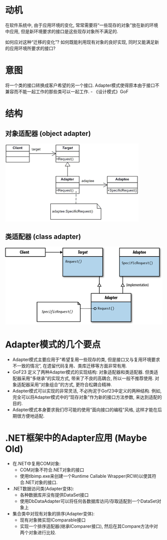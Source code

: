 # 动机
在软件系统中, 由于应用环境的变化, 常常需要将“一些现存的对象”放在新的环境中应用, 但是新环境要求的接口是这些现存对象所不满足的.

如何应对这种“迁移的变化”? 如何既能利用现有对象的良好实现, 同时又能满足新的应用环境所要求的接口?

# 意图
将一个类的接口转换成客户希望的另一个接口. Adapter模式使得原本由于接口不兼容而不能一起工作的那些类可以一起工作. - 《设计模式》GoF

# 结构
## 对象适配器 (object adapter)
![](./object_adapter.png)

## 类适配器 (class adapter)
![](./class_adapter.png)

# Adapter模式的几个要点
* Adapter模式主要应用于“希望复用一些现存的类, 但是接口又与复用环境要求不一致的情况”, 在遗留代码复用、类库迁移等方面非常有用.
* GoF23 定义了两种Adapter模式的实现结构: 对象适配器和类适配器. 但类适配器采用“多继承”的实现方式, 带来了不良的高耦合, 所以一般不推荐使用. 对象适配器采用“对象组合”的方式, 更符合松耦合精神.
* Adapter模式可以实现的非常灵活, 不必拘泥于Gof23中定义的两种结构. 例如, 完全可以将Adapter模式中的“现存对象”作为新的接口方法参数, 来达到适配的目的.
* Adapter模式本身要求我们尽可能的使用“面向接口的编程“风格, 这样才能在后期很方便地适配.

# .NET框架中的Adapter应用 (Maybe Old)
* 在.NET中复用COM对象:
  * COM对象不符合.NET对象的接口
  * 使用tlbimp.exe来创建一个Runtime Callable Wrapper(RCW)以使其符合.NET对象的接口.
* .NET数据访问类(Adapter变体):
  * 各种数据库并没有提供DataSet接口
  * 使用DbDataAdapter可以将任何各数据库访问/存取适配到一个DataSet对象上
* 集合类中对现有对象的排序(Adapter变体):
  * 现有对象微实现IComparable接口
  * 实现一个排序适配器(继承IComparer接口), 然后在其Compare方法中对两个对象进行比较.